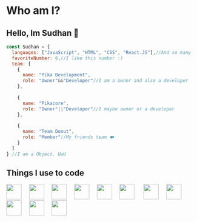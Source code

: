 # Who am I?
## Hello, Im Sudhan :wave:

```js
const Sudhan = {
  languages: ["JavaScript", "HTML", "CSS", "React.JS"],//And so many
  favoriteNumber: 6,//I like this number :)
  team: [
    {
      name: "Pika Development",
      role: "Owner"&&"Developer"//I am a owner and also a developer
    },
    
    {
      name: "Pikacore",
      role: "Owner"||"Developer"//I maybe owner or a developer
    },
    
    {
      name: "Team Donut",
      role: "Member"//My friends team ❤️
    }
  ]
} //I am a Object. UwU
```

## Things I use to code

<img src="https://devicons.github.io/devicon/devicon.git/icons/html5/html5-plain.svg" width="40px">&nbsp;&nbsp;&nbsp;&nbsp;&nbsp;<img src="https://devicons.github.io/devicon/devicon.git/icons/css3/css3-plain.svg" width="40px">&nbsp;&nbsp;&nbsp;&nbsp;&nbsp;<img src="https://devicons.github.io/devicon/devicon.git/icons/javascript/javascript-original.svg" width="40px">&nbsp;&nbsp;&nbsp;&nbsp;&nbsp;<img src="https://devicons.github.io/devicon/devicon.git/icons/nodejs/nodejs-plain.svg" width="40px">&nbsp;&nbsp;&nbsp;&nbsp;&nbsp;<img src="https://devicons.github.io/devicon/devicon.git/icons/express/express-original.svg" width="40px">&nbsp;&nbsp;&nbsp;&nbsp;&nbsp;<img src="https://devicons.github.io/devicon/devicon.git/icons/git/git-original.svg" width="40px">&nbsp;&nbsp;&nbsp;&nbsp;&nbsp;&nbsp;<img src="https://devicons.github.io/devicon/devicon.git/icons/github/github-original.svg" width="40px">&nbsp;&nbsp;&nbsp;&nbsp;&nbsp;<img src="https://devicons.github.io/devicon/devicon.git/icons/mongodb/mongodb-original.svg" width="40px">&nbsp;&nbsp;&nbsp;&nbsp;&nbsp;<img src="https://devicons.github.io/devicon/devicon.git/icons/npm/npm-original-wordmark.svg" width="40px">&nbsp;&nbsp;&nbsp;&nbsp;&nbsp;<img src="https://devicons.github.io/devicon/devicon.git/icons/ubuntu/ubuntu-plain.svg" width="40px">&nbsp;&nbsp;&nbsp;&nbsp;&nbsp;<img src="https://devicons.github.io/devicon/devicon.git/icons/electron/electron-original.svg" width="40px">
